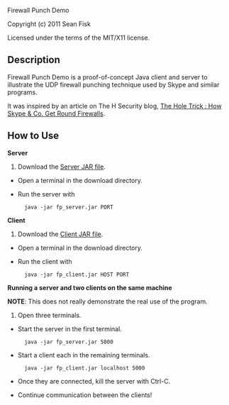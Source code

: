 Firewall Punch Demo

Copyright (c) 2011 Sean Fisk

Licensed under the terms of the MIT/X11 license.

Description
-----------

Firewall Punch Demo is a proof-of-concept Java client and server to illustrate the UDP firewall punching technique used by Skype and similar programs.

It was inspired by an article on The H Security blog, [The Hole Trick : How Skype & Co. Get Round Firewalls](http://www.h-online.com/security/features/How-Skype-Co-get-round-firewalls-747197.html).

How to Use
----------

**Server**

1. Download the [Server JAR file](http://sourceforge.net/projects/firewallpunch/files/1.1/fp_server.jar/download).
- Open a terminal in the download directory.
- Run the server with

        java -jar fp_server.jar PORT

**Client**

1. Download the [Client JAR file](http://sourceforge.net/projects/firewallpunch/files/1.1/fp_client.jar/download).
- Open a terminal in the download directory.
- Run the client with

        java -jar fp_client.jar HOST PORT

**Running a server and two clients on the same machine**

**NOTE**: This does not really demonstrate the real use of the program.

1. Open three terminals.
- Start the server in the first terminal.

        java -jar fp_server.jar 5000

- Start a client each in the remaining terminals.

        java -jar fp_client.jar localhost 5000

- Once they are connected, kill the server with Ctrl-C.
- Continue communication between the clients!
